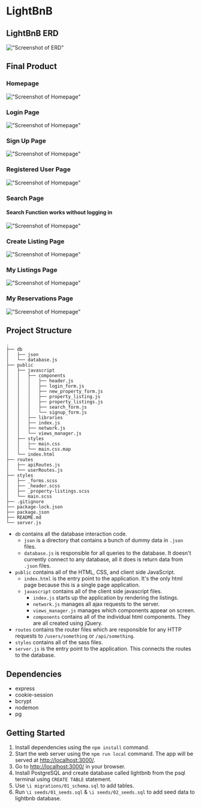 # LightBnB

## LightBnB ERD

!["Screenshot of ERD"](./docs/ERD.png)

## Final Product

### Homepage

!["Screenshot of Homepage"](./docs/LightBnB%20Homepage.png)

### Login Page

!["Screenshot of Homepage"](./docs/LightBnB%20Login%20Page.png)

### Sign Up Page

!["Screenshot of Homepage"](./docs/LightBnB%20SignUp.png)

### Registered User Page

!["Screenshot of Homepage"](./docs/LightBnB%20Logged%20In.png)

### Search Page

#### Search Function works without logging in

!["Screenshot of Homepage"](./docs/LightBnB%20Search.png)

### Create Listing Page

!["Screenshot of Homepage"](./docs/LightBnB%20Create%20Listings.png)

### My Listings Page

!["Screenshot of Homepage"](./docs/LightBnB%20Listings.png)

### My Reservations Page

!["Screenshot of Homepage"](./docs/LightBnB%20Reservations.png)

## Project Structure

```
.
├── db
│   ├── json
│   └── database.js
├── public
│   ├── javascript
│   │   ├── components
│   │   │   ├── header.js
│   │   │   ├── login_form.js
│   │   │   ├── new_property_form.js
│   │   │   ├── property_listing.js
│   │   │   ├── property_listings.js
│   │   │   ├── search_form.js
│   │   │   └── signup_form.js
│   │   ├── libraries
│   │   ├── index.js
│   │   ├── network.js
│   │   └── views_manager.js
│   ├── styles
│   │   ├── main.css
│   │   └── main.css.map
│   └── index.html
├── routes
│   ├── apiRoutes.js
│   └── userRoutes.js
├── styles
│   ├── _forms.scss
│   ├── _header.scss
│   ├── _property-listings.scss
│   └── main.scss
├── .gitignore
├── package-lock.json
├── package.json
├── README.md
└── server.js
```

- `db` contains all the database interaction code.
  - `json` is a directory that contains a bunch of dummy data in `.json` files.
  - `database.js` is responsible for all queries to the database. It doesn't currently connect to any database, all it does is return data from `.json` files.
- `public` contains all of the HTML, CSS, and client side JavaScript.
  - `index.html` is the entry point to the application. It's the only html page because this is a single page application.
  - `javascript` contains all of the client side javascript files.
    - `index.js` starts up the application by rendering the listings.
    - `network.js` manages all ajax requests to the server.
    - `views_manager.js` manages which components appear on screen.
    - `components` contains all of the individual html components. They are all created using jQuery.
- `routes` contains the router files which are responsible for any HTTP requests to `/users/something` or `/api/something`.
- `styles` contains all of the sass files.
- `server.js` is the entry point to the application. This connects the routes to the database.

## Dependencies

- express
- cookie-session
- bcrypt
- nodemon
- pg

## Getting Started

1. Install dependencies using the `npm install` command.
2. Start the web server using the `npm run local` command. The app will be served at <http://localhost:3000/>.
3. Go to <http://localhost:3000/> in your browser.
4. Install PostgreSQL and create database called lightbnb from the psql terminal using `CREATE TABLE` statement.
5. Use `\i migrations/01_schema.sql` to add tables.
6. Run `\i seeds/01_seeds.sql` & `\i seeds/02_seeds.sql` to add seed data to lightbnb database.
